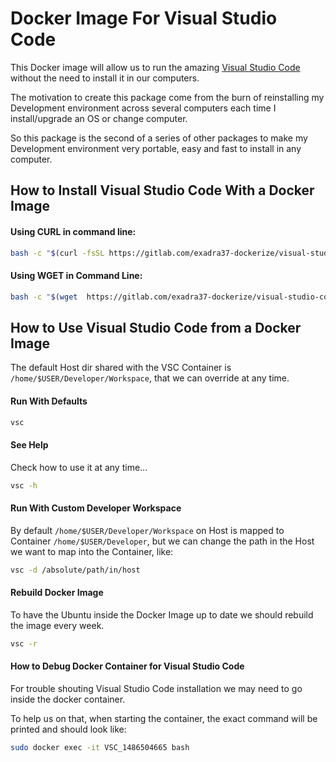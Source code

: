 #  Docker Image For Visual Studio Code

This Docker image will allow us to run the amazing [Visual Studio Code](https://code.visualstudio.com) without the need to
install it in our computers.

The motivation to create this package come from the burn of reinstalling my Development environment across several computers each time I install/upgrade an OS or change computer.

So this package is the second of a series of other packages to make my Development environment very portable, easy and fast to
install in any computer.


## How to Install Visual Studio Code With a Docker Image

#### Using CURL in command line:

```bash
bash -c "$(curl -fsSL https://gitlab.com/exadra37-dockerize/visual-studio-code/raw/master/setup/install.sh)"
```

#### Using WGET in Command Line:

```bash
bash -c "$(wget  https://gitlab.com/exadra37-dockerize/visual-studio-code/raw/master/setup/install.sh -O -)"
```

## How to Use Visual Studio Code from a Docker Image

The default Host dir shared with the VSC Container is `/home/$USER/Developer/Workspace`, that we can override at any time.


#### Run With Defaults

```bash
vsc
```

#### See Help

Check how to use it at any time...

```bash
vsc -h
```

#### Run With Custom Developer Workspace

By default `/home/$USER/Developer/Workspace` on Host is mapped to Container `/home/$USER/Developer`, but we can change the path
 in the Host we want to map into the Container, like:

```bash
vsc -d /absolute/path/in/host
```

#### Rebuild Docker Image

To have the Ubuntu inside the Docker Image up to date we should rebuild the image every week.

```bash
vsc -r
```

#### How to Debug Docker Container for Visual Studio Code

For trouble shouting Visual Studio Code installation we may need to go inside the docker container.

To help us on that, when starting the container, the exact command will be printed and should look like:

```bash
sudo docker exec -it VSC_1486504665 bash
```
